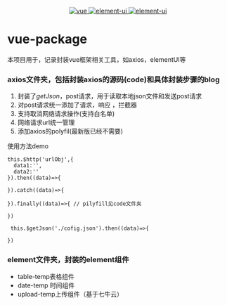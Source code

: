 
<p align="center">
  <a href="https://img.shields.io/badge/vue-npm-brightgreen.svg">
    <img src="https://img.shields.io/badge/vue-2.6.10-brightgreen.svg" alt="vue">
  </a>
  <a href="https://github.com/ElemeFE/element">
    <img src="https://img.shields.io/badge/vue-element-blue.svg" alt="element-ui">
  </a>
  <a href="https://github.com/axios/axios">
    <img src="https://img.shields.io/badge/axios-npm-brightgreen.svg" alt="element-ui">
  </a>
</p>

# vue-package
本项目用于，记录封装vue框架相关工具，如axios，elementUI等



### axios文件夹，包括封装axios的源码(code)和具体封装步骤的blog

1. 封装了$getJson，$post请求，用于读取本地json文件和发送post请求
2. 对post请求统一添加了请求，响应 ，拦截器
3. 支持取消网络请求操作(支持白名单)
4. 网络请求url统一管理
5. 添加axios的polyfil(最新版已经不需要)

使用方法demo

    this.$http('urlObj',{
      data1:'',
      data2:''
    }).then((data)=>{
      
    }).catch((data)=>{

    }).finally((data)=>{ // pilyfill见code文件夹

    })

     this.$getJson('./cofig.json').then((data)=>{
      
    })

### element文件夹，封装的element组件

* table-temp表格组件
* date-temp 时间组件
* upload-temp上传组件（基于七牛云）
